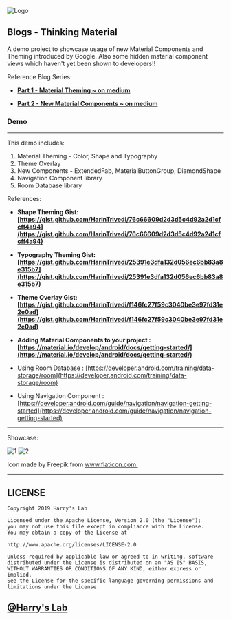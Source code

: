 ![Logo](https://i.imgur.com/2mgLP2b.png)

## Blogs - Thinking Material
A demo project to showcase usage of new Material Components and Theming introduced by Google. Also some hidden material component views which haven't yet been shown to developers!!


Reference Blog Series:
* **[Part 1 - Material Theming ~ on medium](https://medium.com/@Harry91/thinking-material-way-part-1-material-theming-678063acc85c)**

* **[Part 2 - New Material Components ~ on medium](https://medium.com/@Harry91/thinking-material-way-part-2-new-component-spoilers-1cc8fe771cce)**

### Demo



***

This demo includes:
1. Material Theming - Color, Shape and Typography
2. Theme Overlay
3. New Components - ExtendedFab, MaterialButtonGroup, DiamondShape
4. Navigation Component library
5. Room Database library


References:
* **Shape Theming Gist: [https://gist.github.com/HarinTrivedi/76c66609d2d3d5c4d92a2d1cfcff4a94](https://gist.github.com/HarinTrivedi/76c66609d2d3d5c4d92a2d1cfcff4a94)**

* **Typography Theming Gist: [https://gist.github.com/HarinTrivedi/25391e3dfa132d056ec6bb83a8e315b7](https://gist.github.com/HarinTrivedi/25391e3dfa132d056ec6bb83a8e315b7)**

* **Theme Overlay Gist: [https://gist.github.com/HarinTrivedi/f146fc27f59c3040be3e97fd31e2e0ad](https://gist.github.com/HarinTrivedi/f146fc27f59c3040be3e97fd31e2e0ad)**

* **Adding Material Components to your project : [https://material.io/develop/android/docs/getting-started/](https://material.io/develop/android/docs/getting-started/)**

* Using Room Database : [https://developer.android.com/training/data-storage/room](https://developer.android.com/training/data-storage/room)

* Using Navigation Component : [https://developer.android.com/guide/navigation/navigation-getting-started](https://developer.android.com/guide/navigation/navigation-getting-started)
***

Showcase:

![1](https://i.imgur.com/F0PDtwn.png)
![2](https://i.imgur.com/tPS9RMB.png)


Icon made by Freepik from www.flaticon.com 

***

## LICENSE
````
Copyright 2019 Harry's Lab

Licensed under the Apache License, Version 2.0 (the "License");
you may not use this file except in compliance with the License.
You may obtain a copy of the License at

http://www.apache.org/licenses/LICENSE-2.0

Unless required by applicable law or agreed to in writing, software
distributed under the License is distributed on an "AS IS" BASIS,
WITHOUT WARRANTIES OR CONDITIONS OF ANY KIND, either express or implied.
See the License for the specific language governing permissions and
limitations under the License.
````
## [@Harry's Lab](https://github.com/HarinTrivedi)
